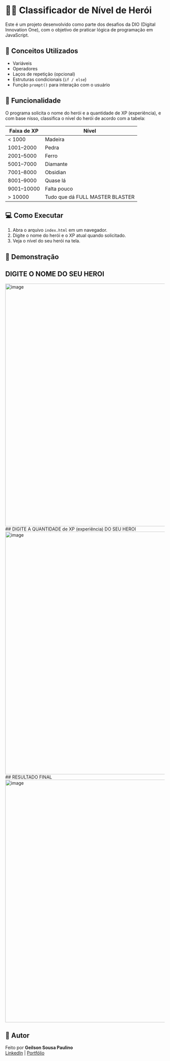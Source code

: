 # 🧙‍♂️ Classificador de Nível de Herói

Este é um projeto desenvolvido como parte dos desafios da DIO (Digital Innovation One), com o objetivo de praticar lógica de programação em JavaScript.

## 🧠 Conceitos Utilizados

- Variáveis
- Operadores
- Laços de repetição (opcional)
- Estruturas condicionais (`if / else`)
- Função `prompt()` para interação com o usuário

## 🚀 Funcionalidade

O programa solicita o nome do herói e a quantidade de XP (experiência), e com base nisso, classifica o nível do herói de acordo com a tabela:

| Faixa de XP | Nível |
|-------------|-------|
| < 1000      | Madeira |
| 1001–2000   | Pedra |
| 2001–5000   | Ferro |
| 5001–7000   | Diamante |
| 7001–8000   | Obsidian |
| 8001–9000   | Quase lá |
| 9001–10000  | Falta pouco |
| > 10000     | Tudo que dá FULL MASTER BLASTER |

## 💻 Como Executar

1. Abra o arquivo `index.html` em um navegador.
2. Digite o nome do herói e o XP atual quando solicitado.
3. Veja o nível do seu herói na tela.

## 📸 Demonstração
  ## DIGITE O NOME DO SEU HEROI
  <img width="1365" height="767" alt="image" src="https://github.com/user-attachments/assets/91916df6-f58b-4647-9051-087ad173b0c2" />
  ## DIGITE A QUANTIDADE  de XP (experiência) DO SEU HEROI 
  <img width="1365" height="767" alt="image" src="https://github.com/user-attachments/assets/efe679da-8bb6-4e2a-8acb-41f03c000cd9" />
  ## RESULTADO FINAL
  <img width="1365" height="767" alt="image" src="https://github.com/user-attachments/assets/de908714-81e1-42c7-ba08-7dc4cfdf7562" />


## 🧩 Autor

Feito por **Geilson Sousa Paulino**  
[LinkedIn](https://www.linkedin.com/in/geilson-sousa/) | [Portfólio](https://github.com/geilsonsousa)

